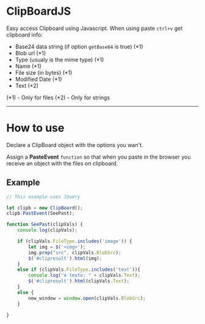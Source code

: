 # ClipBoardJS
Easy access Clipboard using Javascript. When using paste `ctrl+v` get clipboard info:

- Base24 data string (if option `getBase64` is true) (*1)
- Blob url (*1)
- Type (usualy is the mime type) (*1)
- Name (*1)
- File size (in bytes) (*1)
- Modified Date (*1)
- Text (*2)

(*1) - Only for files
(*2) - Only for strings

---

# How to use

Declare a ClipBoard object with the options you wan't.

Assign a **PasteEvent** `function` so that when you paste in the browser you receive an object with the files on clipboard.

## Example

~~~~js
// This example uses JQuery

let clipb = new ClipBoard();
clipb.PastEvent(SeePast);

function SeePast(clipVals) {
    console.log(clipVals);

    if (clipVals.FileType.includes('image')) {
        let img = $('<img>');
        img.prop("src", clipVals.BlobSrc);
        $('#clipresult').html(img);
    }
    else if (clipVals.FileType.includes('text')){
        console.log("é texto: " + clipVals.Text);
        $('#clipresult').html(clipVals.Text);
    }
    else {
        new_window = window.open(clipVals.BlobSrc);
    }
    
}
~~~~
